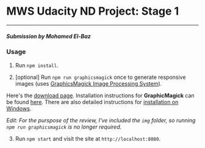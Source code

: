 # MWS Udacity ND Project: Stage 1
---
#### _Submission by Mohamed El-Baz_

### Usage

1. Run `npm install`.

2. [optional] Run `npm run graphicsmagick` once to generate responsive images (uses [GraphicsMagick Image Processing System](http://www.graphicsmagick.org/)).

Here's the [download page](http://sourceforge.net/projects/graphicsmagick/files/graphicsmagick/).
Installation instructions for **GraphicMagick** can be found [here](https://github.com/andismith/grunt-responsive-images).
There are also detailed instructions for [installation on Windows](http://www.graphicsmagick.org/INSTALL-windows.html).

_Edit: For the purspose of the review, I've included the `img` folder, so running `npm run graphicsmagick` is no longer required._


3. Run `npm start` and visit the site at `http://localhost:8080`.
